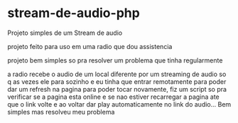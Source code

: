 # stream-de-audio-php
Projeto simples de um Stream de audio

projeto feito para uso em uma radio que dou assistencia

projeto bem simples so pra resolver um problema que tinha regularmente

a radio recebe o audio de um local diferente por um streaming de audio so q as vezes ele para sozinho e eu tinha
que entrar remotamente para poder dar um refresh na pagina para poder tocar novamente, fiz um script so pra verificar
se a pagina esta online e se nao estiver recarregar a pagina ate que o link volte e ao voltar dar play automaticamente no link
do audio... Bem simples mas resolveu meu problema
